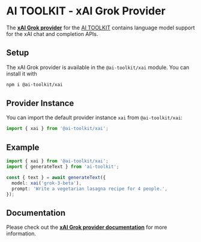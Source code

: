 # AI TOOLKIT - xAI Grok Provider

The **[xAI Grok provider](https://sdk.khulnasoft.com/providers/ai-toolkit-providers/xai)** for the [AI TOOLKIT](https://sdk.khulnasoft.com/docs)
contains language model support for the xAI chat and completion APIs.

## Setup

The xAI Grok provider is available in the `@ai-toolkit/xai` module. You can install it with

```bash
npm i @ai-toolkit/xai
```

## Provider Instance

You can import the default provider instance `xai` from `@ai-toolkit/xai`:

```ts
import { xai } from '@ai-toolkit/xai';
```

## Example

```ts
import { xai } from '@ai-toolkit/xai';
import { generateText } from 'ai-toolkit';

const { text } = await generateText({
  model: xai('grok-3-beta'),
  prompt: 'Write a vegetarian lasagna recipe for 4 people.',
});
```

## Documentation

Please check out the **[xAI Grok provider documentation](https://sdk.khulnasoft.com/providers/ai-toolkit-providers/xai)** for more information.
